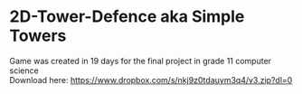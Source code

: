 # 2D-Tower-Defence aka Simple Towers
Game was created in 19 days for the final project in grade 11 computer science<br>
Download here: https://www.dropbox.com/s/nkj9z0tdauym3q4/v3.zip?dl=0
